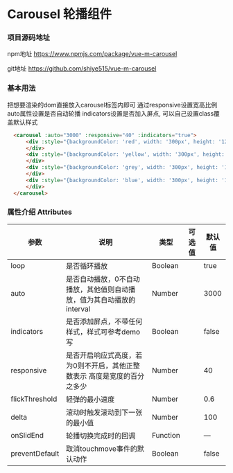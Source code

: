# Carousel 轮播组件 

### 项目源码地址

npm地址 https://www.npmjs.com/package/vue-m-carousel

git地址 https://github.com/shiye515/vue-m-carousel

### 基本用法

把想要渲染的dom直接放入carousel标签内即可
通过responsive设置宽高比例
auto属性设置是否自动轮播
indicators设置是否加入屏点, 可以自己设置class覆盖默认样式

```html
  <carousel :auto="3000" :responsive="40" :indicators="true">
      <div :style="{backgroundColor: 'red', width: '300px', height: '120px'}" >
      </div>
      <div :style="{backgroundColor: 'yellow', width: '300px', height: '120px'}">
      </div>
      <div :style="{backgroundColor: 'grey', width: '300px', height: '120px'}" >
      </div>
      <div :style="{backgroundColor: 'blue', width: '300px', height: '120px'}">
      </div>
  </carousel>
```

<template>
  <div :style="{width: '300px', height: '120px'}">
    <carousel :auto="3000" :responsive="40" :indicators="true">
      <div :style="{backgroundColor: 'red', width: '300px', height: '120px'}" >
        1
      </div><div :style="{backgroundColor: 'yellow', width: '300px', height: '120px'}">
        2
      </div><div :style="{backgroundColor: 'grey', width: '300px', height: '120px'}" >
        3
      </div><div :style="{backgroundColor: 'blue', width: '300px', height: '120px'}">
        4
      </div>
    </carousel>
  </div>
</template>


### 属性介绍 Attributes

| 参数      | 说明    | 类型      | 可选值       | 默认值   |
|---------- |-------- |---------- |-------------  |-------- |
| loop     | 是否循环播放   | Boolean  |            |    true     |++
| auto     | 是否自动播放，0不自动播放，其他值则自动播放，值为其自动播放的interval   | Number    |    |     3000    |
| indicators     | 是否添加屏点，不带任何样式，样式可参考demo写   | Boolean    |    |     false    |
| responsive     | 是否开启响应式高度，若为0则不开启，其他正整数表示 高度是宽度的百分之多少   | Number    |    |     40    |
| flickThreshold     | 轻弹的最小速度   | Number    |    |     0.6    |
| delta     | 滚动时触发滚动到下一张的最小值   | Number    |    |     100    |
| onSlidEnd     | 轮播切换完成时的回调   | Function    |    |     —   |
| preventDefault     | 取消touchmove事件的默认动作   | Boolean    |    |     false    |


<script>
import carousel from '@/wm-kit/packages/carousel/src/Carousel.js'

export default {
  components: {
    carousel
  }
}
</script>
